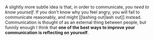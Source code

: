 A slightly more subtle idea is that, in order to communicate, *you need to know yourself*. If you don't know why you feel angry, you will fail to communicate reasonably, and might [[lashing out|lash out]] instead. Communication is thought of as an external thing between people, but funnily enough I think that **one of the best ways to improve your communication is reflecting on yourself**.
